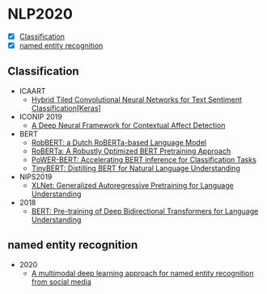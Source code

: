 # NLP2020
- [x] [Classification](#Classification)
- [x] [named entity recognition](#named-entity-recognition)

## Classification
  - ICAART 
    + [Hybrid Tiled Convolutional Neural Networks for Text Sentiment Classification](https://arxiv.org/abs/2001.11857)[[Keras]](https://github.com/mtrusca/HTCNN)
  - ICONIP 2019
    + [A Deep Neural Framework for Contextual Affect Detection](https://arxiv.org/abs/2001.10169)
  - BERT
    + [RobBERT: a Dutch RoBERTa-based Language Model](https://arxiv.org/abs/2001.06286)
    + [RoBERTa: A Robustly Optimized BERT Pretraining Approach](https://arxiv.org/abs/1907.11692)
    + [PoWER-BERT: Accelerating BERT inference for Classification Tasks](https://arxiv.org/abs/2001.08950)
    + [TinyBERT: Distilling BERT for Natural Language Understanding](https://arxiv.org/abs/1909.10351)
  - NIPS2019
    + [XLNet: Generalized Autoregressive Pretraining for Language Understanding](http://papers.nips.cc/paper/8812-xlnet-generalized-autoregressive-pretraining-for-language-understanding)
  - 2018
    + [BERT: Pre-training of Deep Bidirectional Transformers for
Language Understanding](https://arxiv.xilesou.top/abs/1810.04805)
  
## named entity recognition
  - 2020
    + [A multimodal deep learning approach for named entity recognition from social media](https://arxiv.org/abs/2001.06888)
